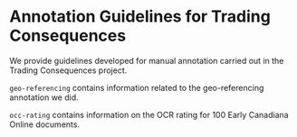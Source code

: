 Annotation Guidelines for Trading Consequences
==============================================

<p>We provide guidelines developed for manual annotation carried out in the Trading Consequences project.</p>

<code>geo-referencing</code> contains information related to the geo-referencing annotation we did.

<code>occ-rating</code> contains information on the OCR rating for 100 Early Canadiana Online documents.
